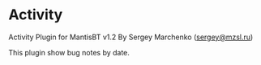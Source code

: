 Activity
================

Activity Plugin for MantisBT v1.2
By Sergey Marchenko (sergey@mzsl.ru)


This plugin show bug notes by date.

